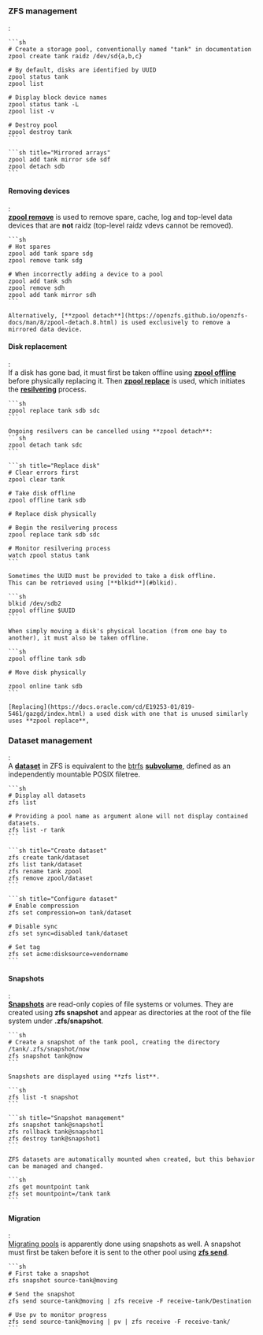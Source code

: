 ### ZFS management
:   


    ```sh
    # Create a storage pool, conventionally named "tank" in documentation
    zpool create tank raidz /dev/sd{a,b,c}
    
    # By default, disks are identified by UUID
    zpool status tank
    zpool list

    # Display block device names
    zpool status tank -L 
    zpool list -v

    # Destroy pool
    zpool destroy tank
    ```

    ```sh title="Mirrored arrays"
    zpool add tank mirror sde sdf
    zpool detach sdb
    ```

#### Removing devices
:   
    [**zpool remove**](https://openzfs.github.io/openzfs-docs/man/8/zpool-remove.8.html) is used to remove spare, cache, log and top-level data devices that are **not** raidz (top-level raidz vdevs cannot be removed).
    
    ```sh
    # Hot spares
    zpool add tank spare sdg
    zpool remove tank sdg
    
    # When incorrectly adding a device to a pool
    zpool add tank sdh
    zpool remove sdh
    zpool add tank mirror sdh
    ```

    Alternatively, [**zpool detach**](https://openzfs.github.io/openzfs-docs/man/8/zpool-detach.8.html) is used exclusively to remove a mirrored data device.

#### Disk replacement
:   
    If a disk has gone bad, it must first be taken offline using [**zpool offline**](https://openzfs.github.io/openzfs-docs/man/8/zpool-offline.8.html) before physically replacing it.
    Then [**zpool replace**](https://openzfs.github.io/openzfs-docs/man/8/zpool-replace.8.html) is used, which initiates the [**resilvering**](#resilvering) process.
    
    
    ```sh
    zpool replace tank sdb sdc
    ```
    
    Ongoing resilvers can be cancelled using **zpool detach**:
    ```sh
    zpool detach tank sdc
    ```

    ```sh title="Replace disk"
    # Clear errors first
    zpool clear tank

    # Take disk offline
    zpool offline tank sdb

    # Replace disk physically
    
    # Begin the resilvering process
    zpool replace tank sdb sdc

    # Monitor resilvering process
    watch zpool status tank
    ```

    Sometimes the UUID must be provided to take a disk offline.
    This can be retrieved using [**blkid**](#blkid).

    ```sh
    blkid /dev/sdb2
    zpool offline $UUID
    ```
    
    When simply moving a disk's physical location (from one bay to another), it must also be taken offline.

    ```sh
    zpool offline tank sdb

    # Move disk physically

    zpool online tank sdb
    ```

    [Replacing](https://docs.oracle.com/cd/E19253-01/819-5461/gazgd/index.html) a used disk with one that is unused similarly uses **zpool replace**, 

### Dataset management
:   
    A [**dataset**](#dataset) in ZFS is equivalent to the [btrfs](#btrfs) [**subvolume**](#subvolume), defined as an independently mountable POSIX filetree.

    ```sh
    # Display all datasets
    zfs list

    # Providing a pool name as argument alone will not display contained datasets.
    zfs list -r tank
    ```

    ```sh title="Create dataset"
    zfs create tank/dataset
    zfs list tank/dataset
    zfs rename tank zpool
    zfs remove zpool/dataset
    ```

    ```sh title="Configure dataset"
    # Enable compression
    zfs set compression=on tank/dataset

    # Disable sync
    zfs set sync=disabled tank/dataset
    
    # Set tag
    zfs set acme:disksource=vendorname  
    ```

#### Snapshots
:   
    [**Snapshots**](https://docs.oracle.com/cd/E19253-01/819-5461/gbciq/index.html) are read-only copies of file systems or volumes.
    They are created using **zfs snapshot** and appear as directories at the root of the file system under **.zfs/snapshot**.

    ```sh
    # Create a snapshot of the tank pool, creating the directory /tank/.zfs/snapshot/now
    zfs snapshot tank@now
    ```

    Snapshots are displayed using **zfs list**.

    ```sh
    zfs list -t snapshot
    ```

    ```sh title="Snapshot management"
    zfs snapshot tank@snapshot1
    zfs rollback tank@snapshot1
    zfs destroy tank@snapshot1
    ```

    ZFS datasets are automatically mounted when created, but this behavior can be managed and changed.
    
    ```sh
    zfs get mountpoint tank
    zfs set mountpoint=/tank tank
    ```

#### Migration
:   
    [Migrating pools](https://serverfault.com/questions/88638/moving-a-zfs-filesystem-from-one-pool-to-another) is apparently done using snapshots as well.
    A snapshot must first be taken before it is sent to the other pool using [**zfs send**](https://openzfs.github.io/openzfs-docs/man/8/zfs-send.8.html).

    ```sh
    # First take a snapshot
    zfs snapshot source-tank@moving

    # Send the snapshot
    zfs send source-tank@moving | zfs receive -F receive-tank/Destination

    # Use pv to monitor progress
    zfs send source-tank@moving | pv | zfs receive -F receive-tank/
    ```